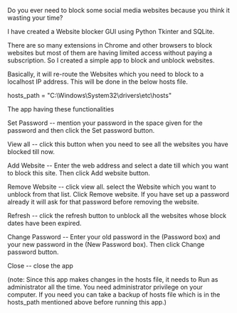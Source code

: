 Do you ever need to block some social media websites because you think it wasting your time?

I have created a Website blocker GUI using Python Tkinter and SQLite. 

There are so many extensions in Chrome and other browsers to block websites but most of them are having limited access without paying a subscription. So I created a simple app to block and unblock websites.

Basically, it will re-route the Websites which you need to block to a localhost IP address. This will be done in the below hosts file.

hosts_path = "C:\Windows\System32\drivers\etc\hosts"

The app having these functionalities

Set Password -- mention your password in the space given for the password and then click the Set password button.

View all -- click this button when you need to see all the websites you have blocked till now.

Add Website -- Enter the web address and select a date till which you want to block this site. Then click Add website button.

Remove Website -- click view all. select the Website which you want to unblock from that list. Click Remove website. If you have set up a password already it will ask for that password before removing the website.

Refresh -- click the refresh button to unblock all the websites whose block dates have been expired.

Change Password -- Enter your old password in the (Password box) and your new password in the (New Password box). Then click Change password button.

Close -- close the app

(note: Since this app makes changes in the hosts file, it needs to Run as administrator all the time. 
       You need administrator privilege on your computer. If you need you can take a backup of hosts file which is in the hosts_path mentioned above before running this app.)
